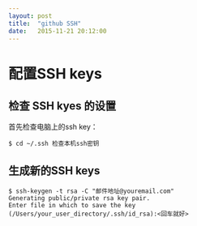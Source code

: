```yaml
---
layout: post
title:  "github SSH"
date:   2015-11-21 20:12:00
---
```


# 配置SSH keys

## 检查 SSH kyes 的设置

首先检查电脑上的ssh key：

```
$ cd ~/.ssh 检查本机ssh密钥
```

## 生成新的SSH keys

```
$ ssh-keygen -t rsa -C "邮件地址@youremail.com"
Generating public/private rsa key pair.
Enter file in which to save the key (/Users/your_user_directory/.ssh/id_rsa):<回车就好>
```

